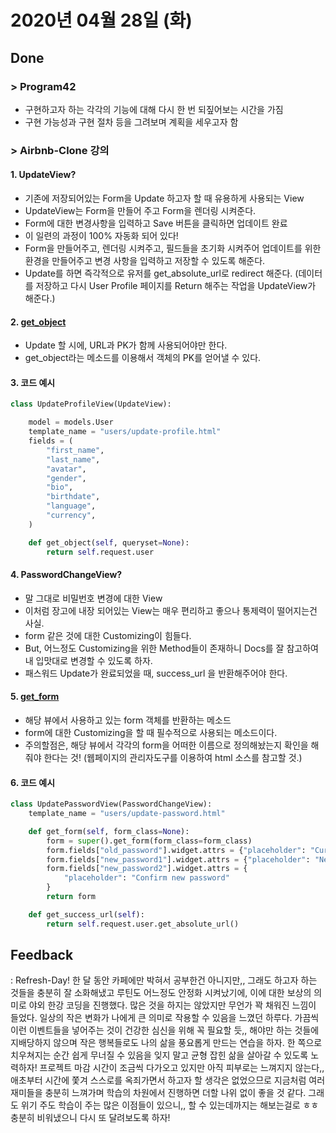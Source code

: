 # 2020년 04월 28일 (화) 

## Done

### > Program42

- 구현하고자 하는 각각의 기능에 대해 다시 한 번 되짚어보는 시간을 가짐
- 구현 가능성과 구현 절차 등을 그려보며 계획을 세우고자 함

### > Airbnb-Clone 강의

#### 1. UpdateView?

- 기존에 저장되어있는 Form을 Update 하고자 할 때 유용하게  사용되는 View
- UpdateView는 Form을 만들어 주고 Form을 렌더링 시켜준다.
- Form에 대한 변경사항을 입력하고 Save 버튼을 클릭하면 업데이트 완료
- 이 일련의 과정이 100% 자동화 되어 있다!
- Form을 만들어주고, 렌더링 시켜주고, 필드들을 초기화 시켜주어 업데이트를 위한 환경을 만들어주고 변경 사항을 입력하고 저장할 수 있도록 해준다.
- Update를 하면 즉각적으로 유저를 get_absolute_url로 redirect 해준다.
  (데이터를 저장하고 다시  User Profile 페이지를 Return 해주는 작업을 UpdateView가 해준다.)

#### 2. [get_object](http://ccbv.co.uk/projects/Django/3.0/django.views.generic.edit/UpdateView/#get_object)

- Update 할 시에, URL과 PK가 함께 사용되어야만 한다.
- get_object라는 메소드를 이용해서 객체의 PK를 얻어낼 수 있다.

#### 3. 코드 예시

```python
class UpdateProfileView(UpdateView):

    model = models.User
    template_name = "users/update-profile.html"
    fields = (
        "first_name",
        "last_name",
        "avatar",
        "gender",
        "bio",
        "birthdate",
        "language",
        "currency",
    )

    def get_object(self, queryset=None):
        return self.request.user
```

#### 4. PasswordChangeView?

- 말 그대로 비밀번호 변경에 대한 View
- 이처럼 장고에 내장 되어있는 View는 매우 편리하고 좋으나 통제력이 떨어지는건 사실.
- form 같은 것에 대한 Customizing이 힘들다.
- But, 어느정도 Customizing을 위한 Method들이 존재하니 Docs를 잘 참고하여 내 입맛대로 변경할 수 있도록 하자.
- 패스워드 Update가 완료되었을 때, success_url 을 반환해주어야 한다. 

#### 5. [get_form](http://ccbv.co.uk/projects/Django/3.0/django.contrib.auth.views/PasswordChangeView/#get_form)

- 해당 뷰에서 사용하고 있는 form 객체를 반환하는 메소드
- form에 대한 Customizing을 할 때 필수적으로 사용되는 메소드이다.
- 주의할점은, 해당 뷰에서 각각의 form을 어떠한 이름으로 정의해놨는지 확인을 해줘야 한다는 것! (웹페이지의 관리자도구를 이용하여 html 소스를 참고할 것.)

#### 6. 코드 예시

```python
class UpdatePasswordView(PasswordChangeView):
    template_name = "users/update-password.html"

    def get_form(self, form_class=None):
        form = super().get_form(form_class=form_class)
        form.fields["old_password"].widget.attrs = {"placeholder": "Current password"}
        form.fields["new_password1"].widget.attrs = {"placeholder": "New password"}
        form.fields["new_password2"].widget.attrs = {
            "placeholder": "Confirm new password"
        }
        return form

    def get_success_url(self):
        return self.request.user.get_absolute_url()
```



## Feedback

: Refresh-Day! 한 달 동안 카페에만 박혀서 공부한건 아니지만,, 그래도 하고자 하는 것들을 충분히 잘 소화해냈고 루틴도 어느정도 안정화 시켜났기에, 이에 대한 보상의 의미로 야외 한강 코딩을 진행했다. 많은 것을 하지는 않았지만 무언가 꽉 채워진 느낌이 들었다. 일상의 작은 변화가 나에게 큰 의미로 작용할 수 있음을 느꼈던 하루다.  가끔씩 이런 이벤트들을 넣어주는 것이 건강한 심신을 위해 꼭 필요할 듯,, 해야만 하는 것들에 지배당하지 않으며 작은 행복들로도 나의 삶을 풍요롭게 만드는 연습을 하자. 한 쪽으로 치우쳐지는 순간 쉽게 무너질 수 있음을 잊지 말고 균형 잡힌 삶을 살아갈 수 있도록 노력하자!
 프로젝트 마감 시간이 조금씩 다가오고 있지만 아직 피부로는 느껴지지 않는다,, 애초부터 시간에 쫓겨 스스로를 옥죄가면서 하고자 할 생각은 없었으므로 지금처럼 여러 재미들을 충분히 느껴가며 학습의 차원에서 진행하면 더할 나위 없이 좋을 것 같다. 그래도 위기 주도 학습이 주는 많은 이점들이 있으니,, 할 수 있는데까지는 해보는걸로 ㅎㅎ 충분히 비워냈으니 다시 또 달려보도록 하자!
